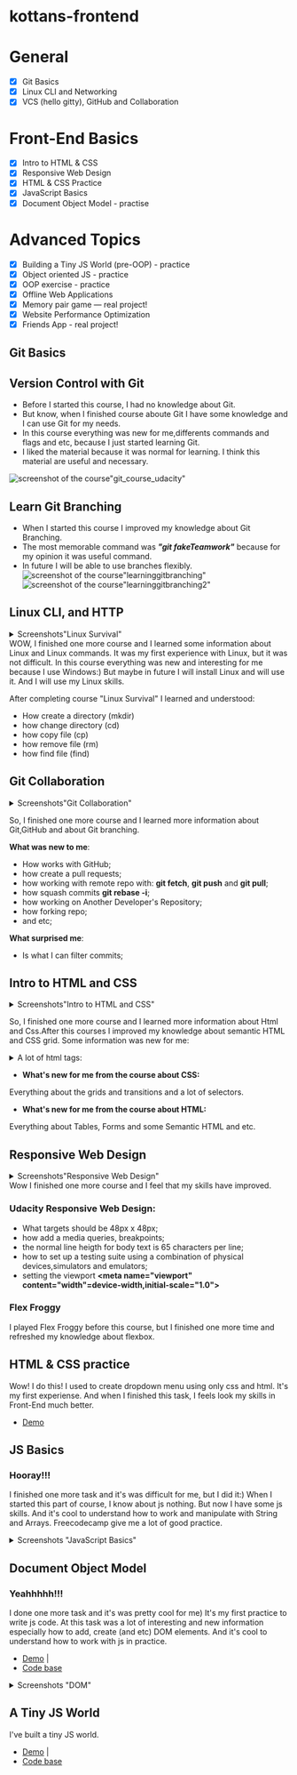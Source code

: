 # kottans-frontend
# General
-  [x] Git Basics
-  [x] Linux CLI and Networking
-  [x] VCS (hello gitty), GitHub and Collaboration

# Front-End Basics
-  [x] Intro to HTML & CSS 
-  [x] Responsive Web Design
-  [x] HTML & CSS Practice
-  [x] JavaScript Basics
-  [x] Document Object Model - practise
# Advanced Topics
- [x] Building a Tiny JS World (pre-OOP) - practice
- [x] Object oriented JS - practice
- [x] OOP exercise - practice
- [x] Offline Web Applications
- [x] Memory pair game — real project!
- [x] Website Performance Optimization
- [x] Friends App - real project!
## Git Basics 

## Version Control with Git 

- Before I started this course, I had no knowledge about Git. 
- But know, when I finished course aboute Git 
  I have some knowledge and I can use Git for my needs.
- In this course everything was new for me,differents commands and flags and etc, because I just started learning Git. 
- I liked the material because it was normal for learning. I think this material are useful and necessary.

![screenshot of the course"git_course_udacity"](git_basics/git_course_udacity.JPG)

## Learn Git Branching 

- When I started this course I improved my knowledge about Git Branching.
- The most memorable command was ___"git fakeTeamwork"___ because for my opinion it was useful command.
- In future I will be able to use branches flexibly.
![screenshot of the course"learninggitbranching"](git_basics/learninggitbranching.JPG)
![screenshot of the course"learninggitbranching2"](git_basics/learninggitbranching2.JPG)

## Linux CLI, and HTTP
<details>
  <summary>
  Screenshots"Linux Survival"
  </summary>

![screenshot of the course"linux_survival"](/task_linux_cli/Linux_Survival_Quiz1.JPG)
![screenshot of the course"linux_survival"](/task_linux_cli/Linux_Survival_Quiz2.JPG)
![screenshot of the course"linux_survival"](/task_linux_cli/Linux_Survival_Quiz3.JPG)
![screenshot of the course"linux_survival"](/task_linux_cli/Linux_Survival_Quiz4.JPG)
![screenshot of the course"linux_survival"](/task_linux_cli/Linux_Survival.JPG)

</details>
WOW, I finished one more course and I learned some information about Linux and Linux commands. 
It was my first experience with Linux, but it was not difficult.
In this course everything was new and interesting for me because I use Windows:) But maybe in future I will install Linux and will use it. And I will use my Linux skills.  


After completing course "Linux Survival" I learned and understood:
- How create a directory (mkdir)
- how change directory  (cd)
- how copy file (cp)
- how remove file (rm)
- how find file (find) 

## Git Collaboration
<details>
  <summary>
  Screenshots"Git Collaboration"
  </summary>

![screenshot of the course"GitHub_and_Collaboration"](/task_git_collaboration/GitHub_and_Collaboration.JPG)
![screenshot of the course"learninggitbranching"](git_basics/learninggitbranching.JPG)
![screenshot of the course"learninggitbranching2"](git_basics/learninggitbranching2.JPG)

</details>

So, I finished one more course and I learned more information about Git,GitHub and about Git branching.

__What was new to me__:

- How works with GitHub;
- how create a pull requests;
- how working with remote repo with: __git fetch__, __git push__ and __git pull__;
- how squash commits __git rebase -i__;
- how working on Another Developer's Repository;
- how forking repo;
- and etc;
 
__What surprised me__: 

- Is what I can filter commits;


## Intro to HTML and CSS
<details>

  <summary>
Screenshots"Intro to HTML and CSS"
  </summary>

![screenshot of the course"Udacity_Intro_to_html"](task_html_css_intro/Udacity_Intro_to_html.JPG)
![screenshot of the course"Learn_html"](task_html_css_intro/Learn_html.JPG)
![screenshot of the course"learn_css"](task_html_css_intro/learn_css.JPG)

  </details>
  
  So, I finished one more course and I learned more information about Html and Css.After this courses I improved my knowledge about semantic HTML and CSS grid.
  Some information was new for me:

<details>
  <summary>
A lot of html tags:
  </summary>
figcaption - defines a caption for a figure element.

figure - specifies self-contained content, like illustrations, diagrams, photos, code listings, etc.

main - specifies the main content of a document.

mark - defines text that should be marked or highlighted.

section - defines a section in a document.

time - defines a specific time.

video - is used to embed video content in a document, such as a movie clip or other video streams.

audio - is used to embed sound content in a document, such as music or other audio streams.

source - is used to specify multiple media resources for media elements.

datalist - specifies a list of pre-defined options for an input element.

select - is used to create a drop-down list.

optgroup - is used to group related options in a select element (drop-down list).

dl - defines a description list.

dt - defines a term/name in a description list.

dd - is used to describe a term/name in a description list.

And etc.

</details>


- __What's new for me from the course about CSS:__

Everything about the grids and transitions and a lot of selectors.


- __What's new for me from the course about HTML:__
  
Everything about Tables, Forms and some Semantic  HTML and etc.


## Responsive Web Design
<details>

  <summary>
  Screenshots"Responsive Web Design"
  </summary>

  ![screenshot of the course"responisve_web_design"](task_responsive_web_design/responsive_web_d.JPG)
![screenshot of the course"flex_froggy"](task_responsive_web_design/flex_froggy.JPG)

  </details>
Wow I finished one more course  and I feel that my skills have improved.

### __Udacity Responsive Web Design:__
- What targets should be 48px x 48px;
- how add a media queries, breakpoints;
- the normal line heigth for body text is 65 characters per line;
- how to set up a testing suite using a combination of physical devices,simulators and emulators;
- setting the viewport  __<meta name="viewport" content="width"=device-width,initial-scale="1.0">__
### __Flex Froggy__
  I played Flex Froggy before this course, but I finished one more time and refreshed my knowledge about flexbox.

## __HTML & CSS practice__
Wow! I do this! I used to create dropdown menu using only css and html. It's my first experiense. And when I finished this task, I feels look my skills in Front-End much better. 
- [Demo](https://DaniaB24.github.io.)


## __JS Basics__
 ### Hooray!!!
I finished one more task and it's was difficult for me, but I did it:)
When I started this part of course, I know about js nothing. But now I have some js skills.
And it's cool to understand how to work and manipulate with String and Arrays. Freecodecamp give me a lot of good practice.

<details>
 
<summary>
  Screenshots "JavaScript Basics"
  </summary>

![screeshot of the course"task_js_basics"](task_js_basics/jsBasic.JPG)
![screeshot of the course"task_js_basics"](task_js_basics/es6_js_basics.JPG)
![screeshot of the course"task_js_basics"](task_js_basics/js_freecodecamp.JPG)
![screeshot of the course"task_js_basics"](task_js_basics/js2_freecodecamp.JPG)

</details>

## __Document Object Model__
### Yeahhhhh!!!
I done one more task and it's was pretty cool for me) 
It's my first practice to write js code.
 At this task was a lot of interesting and new information especially how to add, create (and etc) DOM elements. 
 And it's cool to understand how to work with js in practice.
 - [Demo](https://daniab24.github.io/dom_practice/) |
 - [Code base](https://github.com/DaniaB24/dom_practice/)
 <details>
 
<summary>
  Screenshots "DOM"
  </summary>

![screeshot of the course"task_js_dom"](task_js_dom/dom_udacity.JPG)
![screeshot of the course"task_js_dom"](task_js_dom/domfreecode.JPG)

  </details>

  ## __A Tiny JS World__
  I've built a tiny JS world.
 - [Demo](https://daniab24.github.io/a-tiny-JS-world/) |
 - [Code base](https://github.com/DaniaB24/a-tiny-js-world/)
